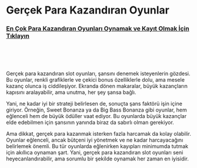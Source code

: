 # Gerçek Para Kazandıran Oyunlar

### [**En Çok Para Kazandıran Oyunları Oynamak ve Kayıt Olmak İçin Tıklayın**](https://cutt.ly/DeRaD8dr)

<br>
<br>
<br>
<br>
Gerçek para kazandıran slot oyunları, şansını denemek isteyenlerin gözdesi. Bu oyunlar, renkli grafiklerle ve çekici bonus özelliklerle dolu, ama mesele kazanç olunca iş ciddileşiyor. Ekranda dönen makaralar, büyük kazançların kapısını aralayabilir, ama unutma, her şey şansa bağlı.

Yani, ne kadar iyi bir strateji belirlesen de, sonuçta şans faktörü işin içine giriyor. Örneğin, Sweet Bonanza ya da Big Bass Bonanza gibi oyunlar, hem eğlenceli hem de büyük ödüller vaat ediyor. Bu oyunlarda büyük kazançlar elde edebilmen için şansının yanında biraz da sabırlı olman gerekiyor.

Ama dikkat, gerçek para kazanmak isterken fazla harcamak da kolay olabilir. Oyunlar eğlenceli, ancak bütçeni iyi yönetmek ve ne kadar harcayacağını belirlemek önemli. Bu tür oyunlarda eğlenirken kayıpları minimumda tutmak için akıllıca oynaman şart. Yani, gerçek para kazandıran slot oyunları seni heyecanlandırabilir, ama sorumlu bir şekilde oynamak her zaman en iyisidir.
